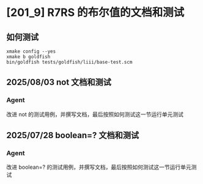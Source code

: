 # [201_9] R7RS 的布尔值的文档和测试
## 如何测试
```
xmake config --yes
xmake b goldfish
bin/goldfish tests/goldfish/liii/base-test.scm
```

## 2025/08/03 not 文档和测试
### Agent
改进 not 的测试用例，并撰写文档，最后按照如何测试这一节运行单元测试

## 2025/07/28 boolean=? 文档和测试
### Agent
改进 boolean=? 的测试用例，并撰写文档，最后按照如何测试这一节运行单元测试